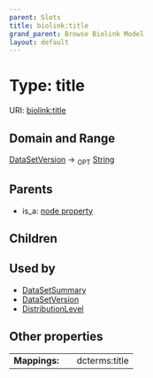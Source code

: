 ```yaml
---
parent: Slots
title: biolink:title
grand_parent: Browse Biolink Model
layout: default
---
```


# Type: title




URI: [biolink:title](https://w3id.org/biolink/vocab/title)

## Domain and Range

[DataSetVersion](DataSetVersion.md) ->  <sub>OPT</sub> [String](types/String.md)

## Parents

 *  is_a: [node property](node_property.md)

## Children


## Used by

 * [DataSetSummary](DataSetSummary.md)
 * [DataSetVersion](DataSetVersion.md)
 * [DistributionLevel](DistributionLevel.md)

## Other properties

|  |  |  |
| --- | --- | --- |
| **Mappings:** | | dcterms:title |

